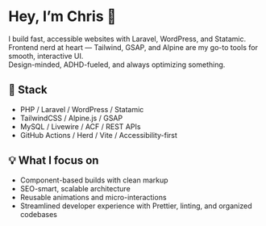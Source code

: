 # Hey, I’m Chris 👋

I build fast, accessible websites with Laravel, WordPress, and Statamic.  
Frontend nerd at heart — Tailwind, GSAP, and Alpine are my go-to tools for smooth, interactive UI.  
Design-minded, ADHD-fueled, and always optimizing something.

## 🔧 Stack
- PHP / Laravel / WordPress / Statamic
- TailwindCSS / Alpine.js / GSAP
- MySQL / Livewire / ACF / REST APIs
- GitHub Actions / Herd / Vite / Accessibility-first

## 💡 What I focus on
- Component-based builds with clean markup
- SEO-smart, scalable architecture
- Reusable animations and micro-interactions
- Streamlined developer experience with Prettier, linting, and organized codebases
